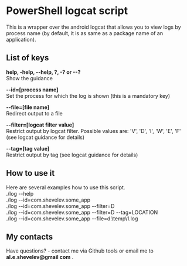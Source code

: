 # PowerShell logcat script

This is a wrapper over the android logcat that allows you to view logs by process name (by default, it is as same as a package name of an application).  

## List of keys
**help, -help, --help, ?, -? or --?**  
Show the guidance  

**--id=[process name]**  
Set the process for which the log is shown (this is a mandatory key)  

**--file=[file name]**  
Redirect output to a file  

**--filter=[logcat filter value]**  
Restrict output by logcat filter. Possible values are: 'V', 'D', 'I', 'W', 'E', 'F' (see logcat guidance for details)  

**--tag=[tag value]**  
Restrict output by tag (see logcat guidance for details)  

## How to use it
Here are several examples how to use this script.  
./log --help  
./log --id=com.shevelev.some_app  
./log --id=com.shevelev.some_app --filter=D  
./log --id=com.shevelev.some_app --filter=D --tag=LOCATION  
./log --id=com.shevelev.some_app --file=d:\temp\1.log  

## My contacts

Have questions? - contact me via Github tools or email me to **al.e.shevelev@gmail com** .
